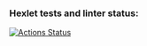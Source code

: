 ### Hexlet tests and linter status:
[![Actions Status](https://github.com/kwaket/devops-for-developers-project-74/actions/workflows/hexlet-check.yml/badge.svg)](https://github.com/kwaket/devops-for-developers-project-74/actions)